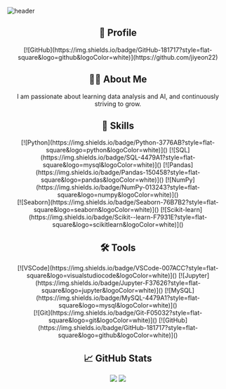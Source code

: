 ![header](https://capsule-render.vercel.app/api?type=waving&color=gradient&height=200&text=Jiyeon's%20GitHub&fontSize=50&fontColor=ffffff)


<h2 align="center">🔗 Profile</h2>
<p align="center">
  [![GitHub](https://img.shields.io/badge/GitHub-181717?style=flat-square&logo=github&logoColor=white)](https://github.com/jiyeon22)
</p>

<h2 align="center">👩‍💻 About Me</h2>
<p align="center">
I am passionate about learning data analysis and AI, and continuously striving to grow.
</p>

<h2 align="center">🚀 Skills</h2>
<p align="center">
  [![Python](https://img.shields.io/badge/Python-3776AB?style=flat-square&logo=python&logoColor=white)]()
  [![SQL](https://img.shields.io/badge/SQL-4479A1?style=flat-square&logo=mysql&logoColor=white)]()
  [![Pandas](https://img.shields.io/badge/Pandas-150458?style=flat-square&logo=pandas&logoColor=white)]()
  [![NumPy](https://img.shields.io/badge/NumPy-013243?style=flat-square&logo=numpy&logoColor=white)]()
  <br>
  [![Seaborn](https://img.shields.io/badge/Seaborn-76B7B2?style=flat-square&logo=seaborn&logoColor=white)]()
  [![Scikit-learn](https://img.shields.io/badge/Scikit--learn-F7931E?style=flat-square&logo=scikitlearn&logoColor=white)]()
</p>

<h2 align="center">🛠 Tools</h2>
<p align="center">
  [![VSCode](https://img.shields.io/badge/VSCode-007ACC?style=flat-square&logo=visualstudiocode&logoColor=white)]()
  [![Jupyter](https://img.shields.io/badge/Jupyter-F37626?style=flat-square&logo=jupyter&logoColor=white)]()
  [![MySQL](https://img.shields.io/badge/MySQL-4479A1?style=flat-square&logo=mysql&logoColor=white)]()
  <br>
  [![Git](https://img.shields.io/badge/Git-F05032?style=flat-square&logo=git&logoColor=white)]()
  [![GitHub](https://img.shields.io/badge/GitHub-181717?style=flat-square&logo=github&logoColor=white)]()
</p>

<h2 align="center">📈 GitHub Stats</h2>
<p align="center">
   <img src="https://github-readme-stats.vercel.app/api?username=jiyeon22&theme=tokyonight&show_icons=true">
<img src="https://github-readme-stats.vercel.app/api/top-langs/?username=jiyeon22&layout=compact"><br><br>

<!--
**jiyeon22/jiyeon22** is a ✨ _special_ ✨ repository because its `README.md` (this file) appears on your GitHub profile.

Here are some ideas to get you started:

- 🔭 I’m currently working on ...
- 🌱 I’m currently learning ...
- 👯 I’m looking to collaborate on ...
- 🤔 I’m looking for help with ...
- 💬 Ask me about ...
- 📫 How to reach me: ...
- 😄 Pronouns: ...
- ⚡ Fun fact: ...
-->
